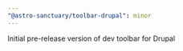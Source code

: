 ```yaml
---
"@astro-sanctuary/toolbar-drupal": minor
---
```


Initial pre-release version of dev toolbar for Drupal

